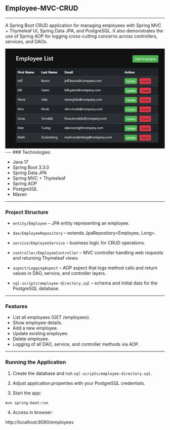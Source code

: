 ## Employee-MVC-CRUD
***

A Spring Boot CRUD application for managing employees with Spring MVC + Thymeleaf UI, Spring Data JPA, and PostgreSQL.
It also demonstrates the use of Spring AOP for logging cross-cutting concerns across controllers, services, and DAOs.

<img src="img/screenshot.png" alt="screenshot"/>
---
### Technologies

- Java 17
- Spring Boot 3.3.0
- Spring Data JPA
- Spring MVC + Thymeleaf
- Spring AOP
- PostgreSQL
- Maven

---
### Project Structure

- `entity/Employee` – JPA entity representing an employee.

- `dao/EmployeeRepository` – extends JpaRepository<Employee, Long>.

- `service/EmployeeService` – business logic for CRUD operations.

- `controller/EmployeeController` – MVC controller handling web requests and returning Thymeleaf views.

- `aspect/LoggingAspect` – AOP aspect that logs method calls and return values in DAO, service, and controller layers.

- `sql-scripts/employee-directory.sql` – schema and initial data for the PostgreSQL database.

---
### Features

- List all employees (GET /employees).
- Show employee details.
- Add a new employee.
- Update existing employee.
- Delete employee.
- Logging of all DAO, service, and controller methods via AOP.

---
### Running the Application

1. Create the database and run `sql-scripts/employee-directory.sql`.

2. Adjust application.properties with your PostgreSQL credentials.

3. Start the app:
```
mvn spring-boot:run
```
4. Access in browser:

http://localhost:8080/employees